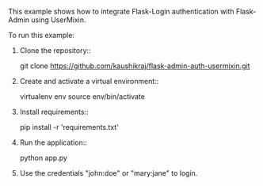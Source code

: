 This example shows how to integrate Flask-Login authentication with Flask-Admin using UserMixin.

To run this example:

1. Clone the repository::

     git clone https://github.com/kaushikraj/flask-admin-auth-usermixin.git

2. Create and activate a virtual environment::

     virtualenv env
     source env/bin/activate

3. Install requirements::

     pip install -r 'requirements.txt'

4. Run the application::

     python app.py

5. Use the credentials "john:doe" or "mary:jane" to login.